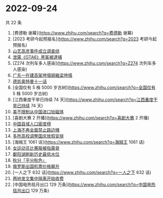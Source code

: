 # 2022-09-24

共 22 条

<!-- BEGIN -->
<!-- 最后更新时间 Sat Sep 24 2022 22:09:35 GMT+0800 (China Standard Time) -->

1. [费德勒 谢幕](https://www.zhihu.com/search?q=费德勒 谢幕)
1. [2023 考研今起预报名](https://www.zhihu.com/search?q=2023 考研今起预报名)
1. [山艺高彦事件成立调查组](https://www.zhihu.com/search?q=山艺高彦事件成立调查组)
1. [泄露《GTA6》黑客被逮捕](https://www.zhihu.com/search?q=泄露《GTA6》黑客被逮捕)
1. [Z274 次列车多人感染](https://www.zhihu.com/search?q=Z274 次列车多人感染)
1. [广东一在建高架垮塌钢箱梁垮塌](https://www.zhihu.com/search?q=广东一在建高架垮塌钢箱梁垮塌)
1. [德凯奥特曼十一话](https://www.zhihu.com/search?q=德凯奥特曼十一话)
1. [全国仅有 5 株 5000 岁古树](https://www.zhihu.com/search?q=全国仅有 5 株 5000 岁古树)
1. [江西重度干旱已持续 74 天](https://www.zhihu.com/search?q=江西重度干旱已持续 74 天)
1. [美不限制从中国进口钕磁体](https://www.zhihu.com/search?q=美不限制从中国进口钕磁体)
1. [喜剧大赛 2 开播](https://www.zhihu.com/search?q=喜剧大赛 2 开播)
1. [中国县域人口密度榜](https://www.zhihu.com/search?q=中国县域人口密度榜)
1. [上海不再全面禁止路边摊](https://www.zhihu.com/search?q=上海不再全面禁止路边摊)
1. [多所高校调整国庆放假安排](https://www.zhihu.com/search?q=多所高校调整国庆放假安排)
1. [海贼王 1061 话](https://www.zhihu.com/search?q=海贼王 1061 话)
1. [女运动员比赛服被指露骨](https://www.zhihu.com/search?q=女运动员比赛服被指露骨)
1. [鄱阳湖刷新历史最低水位](https://www.zhihu.com/search?q=鄱阳湖刷新历史最低水位)
1. [秋分「平分秋色」](https://www.zhihu.com/search?q=秋分「平分秋色」)
1. [俄罗斯出国机票价格飙升](https://www.zhihu.com/search?q=俄罗斯出国机票价格飙升)
1. [一人之下 632 话](https://www.zhihu.com/search?q=一人之下 632 话)
1. [两地发文集中隔离开始收费](https://www.zhihu.com/search?q=两地发文集中隔离开始收费)
1. [中国电热毯月出口 129 万条](https://www.zhihu.com/search?q=中国电热毯月出口 129 万条)

<!-- END -->

